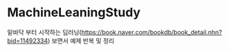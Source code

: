 # MachineLeaningStudy

밑바닥 부터 시작하는 딥러닝(https://book.naver.com/bookdb/book_detail.nhn?bid=11492334) 보면서 예제 반복 및 정리